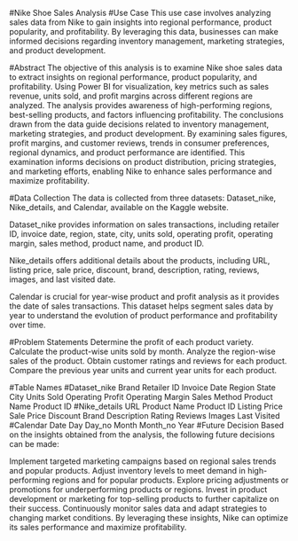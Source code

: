 #Nike Shoe Sales Analysis
#Use Case
This use case involves analyzing sales data from Nike to gain insights into regional performance, product popularity, and profitability. By leveraging this data, businesses can make informed decisions regarding inventory management, marketing strategies, and product development.

#Abstract
The objective of this analysis is to examine Nike shoe sales data to extract insights on regional performance, product popularity, and profitability. Using Power BI for visualization, key metrics such as sales revenue, units sold, and profit margins across different regions are analyzed. The analysis provides awareness of high-performing regions, best-selling products, and factors influencing profitability. The conclusions drawn from the data guide decisions related to inventory management, marketing strategies, and product development. By examining sales figures, profit margins, and customer reviews, trends in consumer preferences, regional dynamics, and product performance are identified. This examination informs decisions on product distribution, pricing strategies, and marketing efforts, enabling Nike to enhance sales performance and maximize profitability.

#Data Collection
The data is collected from three datasets: Dataset_nike, Nike_details, and Calendar, available on the Kaggle website.

Dataset_nike provides information on sales transactions, including retailer ID, invoice date, region, state, city, units sold, operating profit, operating margin, sales method, product name, and product ID.

Nike_details offers additional details about the products, including URL, listing price, sale price, discount, brand, description, rating, reviews, images, and last visited date.

Calendar is crucial for year-wise product and profit analysis as it provides the date of sales transactions. This dataset helps segment sales data by year to understand the evolution of product performance and profitability over time.

#Problem Statements
Determine the profit of each product variety.
Calculate the product-wise units sold by month.
Analyze the region-wise sales of the product.
Obtain customer ratings and reviews for each product.
Compare the previous year units and current year units for each product.

#Table Names
#Dataset_nike
Brand
Retailer ID
Invoice Date
Region
State
City
Units Sold
Operating Profit
Operating Margin
Sales Method
Product Name
Product ID
#Nike_details
URL
Product Name
Product ID
Listing Price
Sale Price
Discount
Brand
Description
Rating
Reviews
Images
Last Visited
#Calendar
Date
Day
Day_no
Month
Month_no
Year
#Future Decision
Based on the insights obtained from the analysis, the following future decisions can be made:

Implement targeted marketing campaigns based on regional sales trends and popular products.
Adjust inventory levels to meet demand in high-performing regions and for popular products.
Explore pricing adjustments or promotions for underperforming products or regions.
Invest in product development or marketing for top-selling products to further capitalize on their success.
Continuously monitor sales data and adapt strategies to changing market conditions.
By leveraging these insights, Nike can optimize its sales performance and maximize profitability.
